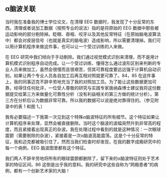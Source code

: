 ## α脑波关联

当时我在准备我的博士学位论文，在清理 EEG 数据时，我发现了十分反常的东西。清理或者说加工数据（按照专业的说法）指的是将原始的 EEG 数据中那些被运动影响的部分剔除掉。眨眼、吞咽、咬牙以及其他反常特征（在原始脑电波算法中）都会对皮层信号（也就是真实的脑电波）造成影响，所以需要清理掉。我们可以用计算机程序来做这件事，也可以让一个受过训练的人来做。

在 EEG 研究中我们倾向于手动剔除。我们通过视觉模式识别来清理，而不是用计算机模式识别程序自动完成。让一个受过训练、懂得怎么通过波形区别来判断的专业人员来做加工，虽然会很慢而且很艰苦，但其可靠程度要远远强于计算机自动识别。如果让两个专业人员各自加工后再互相对照就更可靠了。84，85 在这件事上，我的同事迈克不辞辛劳地充当了我的对照加工员。为了能让这些数据更加可靠，经得住任何批评，一位受人尊敬的研究与实践专家唐纳森博士建议我将这份数据提交给第三方来做量化可靠性分析（没有利益相关的第三方做的统计分析）。第三方在分析后认为数据非常可靠。所以我的数据可以说是绝对靠得住的。（参见附录中的表 1 和图 1。）

我有必要描述一下我第一次见到这个特殊α脑波特征的所有细节。这个特征如果让计算机程序来处理，显然会被直接删除。当时这个脑波的波幅突然升到非常高的程度，而且紧接着出现真正的杂波。我在处理过程中看到的就是这种情况：一次眼球震颤（需要剔除的杂波），紧接着是一次α脑波高能震荡。这是个十分反常的特征，我和迈克都被吸引住了。然而当我们检查时却发现，在我的数字成瘾研究中的每一个病例，EEG 脑波图里都有这个特征。

我们两人不辞辛劳地将所有的眼球震颤都删除了，留下来的α脑波特征则处于艺术家的特征区间。86 这倒是出乎我的意料。我的研究中这些自称为“网瘾患者”的病例，都有一个创新艺术家的大脑！
